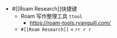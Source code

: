 - #[[Roam Research]]快捷键
    - Roam 写作整理工具  `ttool`
        - https://roam-tools.ryanguill.com/
    - `#[[Roam Research]]` = `rr r r`
